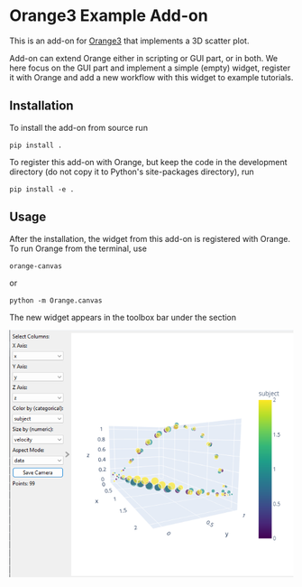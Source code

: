 Orange3 Example Add-on
======================

This is an add-on for 
[Orange3](http://orange.biolab.si) that implements a 3D scatter plot.


Add-on can extend Orange either 
in scripting or GUI part, or in both. We here focus on the GUI part and implement a simple (empty) widget,
register it with Orange and add a new workflow with this widget to example tutorials.

Installation
------------

To install the add-on from source run

    pip install .

To register this add-on with Orange, but keep the code in the development directory (do not copy it to 
Python's site-packages directory), run

    pip install -e .

<!--
Documentation / widget help can be built by running

    make html htmlhelp

from the doc directory.
-->
Usage
-----

After the installation, the widget from this add-on is registered with Orange. To run Orange from the terminal,
use

    orange-canvas

or

    python -m Orange.canvas

The new widget appears in the toolbox bar under the section 

![screenshot](screenshot.png)
